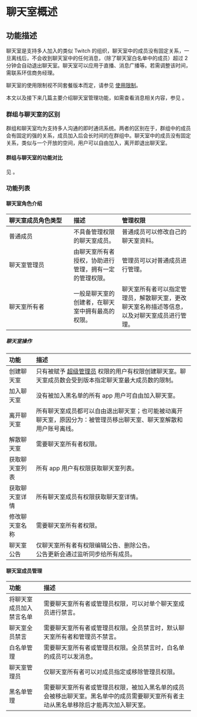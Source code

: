 # 聊天室概述

<Toc />

## 功能描述

聊天室是支持多人加入的类似 Twitch 的组织，聊天室中的成员没有固定关系，一旦离线后，不会收到聊天室中的任何消息，（除了聊天室白名单中的成员）超过 2 分钟会自动退出聊天室。聊天室可以应用于直播、消息广播等。若需调整该时间，需联系环信商务经理。

聊天室的使用限制视不同套餐版本而定，请参见 [使用限制](/product/limitation.html)。

本文以及接下来几篇主要介绍聊天室管理功能，如需查看消息相关内容，参见 <Link title="消息管理" to="message_overview.html" />。

### 群组与聊天室的区别

群组和聊天室均为支持多人沟通的即时通讯系统。两者的区别在于，群组中的成员会有固定的强的关系，成员加入后会长时间的在群组中。聊天室中的成员没有固定关系，类似与一个开放的空间，用户可以自由加入，离开即退出聊天室。

#### 群组与聊天室的功能对比

见 <Link title="群组概述" to="group_overview.html" />。

### 功能列表

#### 聊天室角色介绍

| 聊天室成员角色类型<div style="width: 160px;"></div> | 描述 | 管理权限 |
| :------------- | :----------------------------------------------------- | :----------------------------------------------------------- |
| 普通成员       | 不具备管理权限的聊天室成员。                           | 普通成员可以修改自己的聊天室资料。                           |
| 聊天室管理员   | 由聊天室所有者授权，协助进行管理，拥有一定的管理权限。 | 管理员可以对普通成员进行管理。   |
| 聊天室所有者   | 一般是聊天室的创建者，在聊天室中拥有最高的权限。   | 聊天室所有者可以指定管理员，解散聊天室，更改聊天室名称描述等信息，以及对聊天室成员进行管理。 |

##### 聊天室操作

| 功能           | 描述                                                         |
| :------------- | :----------------------------------------------------------- |
| 创建聊天室     | 只有被赋予 [超级管理员](/document/server-side/chatroom.html#管理超级管理员) 权限的用户有权限创建聊天室。聊天室成员数会受到版本指定聊天室最大成员数的限制。 |
| 加入聊天室     | 没有被加入黑名单的所有 app 用户可自由加入聊天室。                                   |
| 离开聊天室     | 所有聊天室成员都可以自由退出聊天室；也可能被动离开聊天室，原因分为：被管理员移出聊天室、聊天室解散和用户账号离线。   |
| 解散聊天室     | 需要聊天室所有者权限。                                       |
| 获取聊天室列表 | 所有 app 用户有权限获取聊天室列表。 |
| 获取聊天室详情 | 所有聊天室成员有权限获取聊天室详情。        |
| 修改聊天室名称 | 需要聊天室所有者权限。                   |
| 聊天室公告     | 仅聊天室所有者有权限编辑公告、删除公告。<br/>公告更新会通过监听同步给所有成员。 |

#### 聊天室成员管理

| 功能               | 描述                                                         |
| :----------------- | :----------------------------------------------------------- |
| 将聊天室成员加入禁言名单 | 需要聊天室所有者或管理员权限，可以对单个聊天室成员进行禁言。   |
| 聊天室全员禁言     | 需要聊天室所有者或管理员权限。全员禁言时，默认聊天室所有者和管理员不禁言。 |
| 白名单管理         | 需要聊天室所有者或管理员权限。全员禁言时，白名单的成员可以发消息。        |
| 聊天室管理员       | 仅聊天室所有者可以对成员指定或移除管理员权限。          |
| 黑名单管理         | 需要聊天室所有者或管理员权限，被加入黑名单的成员会被移出聊天室。黑名单中的成员需要聊天室所有者主动从黑名单移除后才能再次加入聊天室。    |